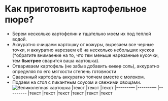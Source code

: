 # Как приготовить картофельное пюре?
* Берем несколько картофелин и тщательно моем их под теплой водой.
* Аккуратно очищаем картошку от кожуры, вырезаем все черные точки, и аккуратно нарезаем её на несколько небольших кусков (*обратите внимаение на то, что тем меньше нарезанные кусочки, тем **быстрее** сварится ваша картошка).
* Отвариваем картофель (не забыв добавить ~~сахар~~ соль), аккуратно определяя по его мягкости степень готовности
* Сваренный картофель аккуратно толчем вместе с молоком.
* Подаем на стол с пикантным соусом и свежими овощами.
![Великолепная картошка](https://avatars.mds.yandex.net/get-pdb/231404/bb8a30e6-6ca8-44eb-85f0-3ae16f736b6e/s1200?webp=false)
|текст |текст |текст
|-------— |-------— |---------
|текст |текст |текст
|текст |текст |текст
